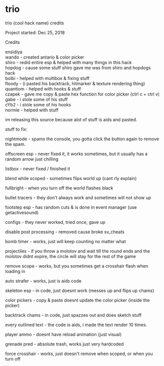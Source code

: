 # trio

 trio (cool hack name) credits										

 Project started: Dec 25, 2018									     

 Credits

 ensidiya <br />
 wando    - created antario & color picker <br />
 shiro    - redid entire esp & helped with many things in this hack <br />
 hopdog   - cause some stuff shiro gave me was from shiro and hopdogs hack <br />
 bolbi    - helped with multibox & fixing stuff <br />
 floody   - (i pasted his backtrack, hitmarker & texture rendering thing) <br />
 quantiom - helped with hooks & stuff <br />
 czapek   - gave me copy & paste hex function for color picker (ctrl c + ctrl v) <br />
 gabe     - i stole some of his stuff <br />
 cYb2     - i stole some of his hooks <br />
 normie   - helped with stuff <br />



 im releasing this source because alot of stuff is aids and pasted.



 stuff to fix:

 nightmode - spams the console, you gotta click the button again to remove
 the spam.
 
 offscreen esp - never fixed it, it works sometimes, but it usually has a
 random arrow just chilling

 listbox - never fixed / finished it

 blend while scoped - sometimes flips world up (cant rly explain)

 fullbright - when you turn off the world flashes black

 bullet tracers - they don't always work and sometimes will not show up

 footstep esp - has random cuts & is done in event manager (use getactivesound)

 configs - they never worked, tried once, gave up

 disable post processing - removed cause broke sv_cheats

 bomb timer - works, just will keep counting no matter what

 projectiles - if you throw a molotov and wait till the round ends and the
 molotov didnt expire, the circle will stay for the rest of the game

 remove scope - works, but you sometimes get a crosshair flash when loading in

 auto strafer - works, just is aids code

 skeleton esp - in code, just doesnt work (messes up and flips up chams)

 color pickers - copy & paste doesnt update the color picker (inside the picker)

 backtrack chams - in code, just spazzes out and does sketch stuff

 every outlined text - the code is aids, i made the text render 10 times.

 player ammo - doesnt have reload animation (just visual)

 grenade pred - absolute trash, works just very hardcoded

 force crosshair - works, just doesn't remove when scoped, or when you turn off

